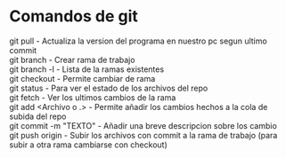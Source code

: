 # Comandos de git

git pull - Actualiza la version del programa en nuestro pc segun ultimo commit  
git branch - Crear rama de trabajo  
git branch -l - Lista de la ramas existentes  
git checkout <Nombre de la rama> - Permite cambiar de rama  
git status - Para ver el estado de los archivos del repo  
git fetch - Ver los ultimos cambios de la rama  
git add <Archivo o .> - Permite añadir los cambios hechos a la cola de subida del repo  
git commit -m "TEXTO" - Añadir una breve descripcion sobre los cambio  
git push origin <Rama> - Subir los archivos con commit a la rama de trabajo (para subir a otra rama cambiarse con checkout)  

